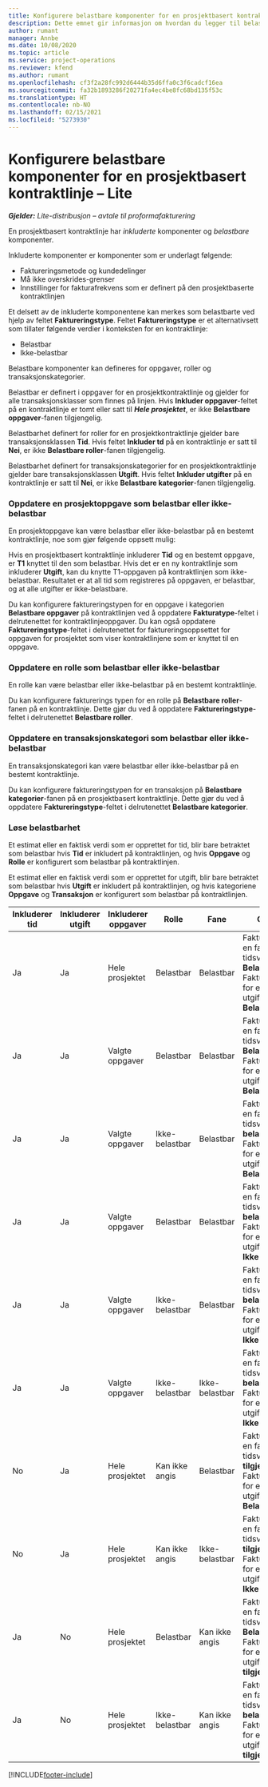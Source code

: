 ```yaml
---
title: Konfigurere belastbare komponenter for en prosjektbasert kontraktlinje – Lite
description: Dette emnet gir informasjon om hvordan du legger til belastbare komponenter i kontraktlinjer i Project Operations.
author: rumant
manager: Annbe
ms.date: 10/08/2020
ms.topic: article
ms.service: project-operations
ms.reviewer: kfend
ms.author: rumant
ms.openlocfilehash: cf3f2a28fc992d6444b35d6ffa0c3f6cadcf16ea
ms.sourcegitcommit: fa32b1893286f20271fa4ec4be8fc68bd135f53c
ms.translationtype: HT
ms.contentlocale: nb-NO
ms.lasthandoff: 02/15/2021
ms.locfileid: "5273930"
---
```

# <a name="configure-chargeable-components-of-a-project-based-contract-line---lite"></a>Konfigurere belastbare komponenter for en prosjektbasert kontraktlinje – Lite

_**Gjelder:** Lite-distribusjon – avtale til proformafakturering_

En prosjektbasert kontraktlinje har *inkluderte* komponenter og *belastbare* komponenter.

Inkluderte komponenter er komponenter som er underlagt følgende:

  - Faktureringsmetode og kundedelinger
  - Må ikke overskrides-grenser 
  - Innstillinger for fakturafrekvens som er definert på den prosjektbaserte kontraktlinjen

Et delsett av de inkluderte komponentene kan merkes som belastbarte ved hjelp av feltet **Faktureringstype**. Feltet **Faktureringstype** er et alternativsett som tillater følgende verdier i konteksten for en kontraktlinje:

  - Belastbar
  - Ikke-belastbar

Belastbare komponenter kan defineres for oppgaver, roller og transaksjonskategorier.

Belastbar er definert i oppgaver for en prosjektkontraktlinje og gjelder for alle transaksjonsklasser som finnes på linjen. Hvis **Inkluder oppgaver**-feltet på en kontraktlinje er tomt eller satt til ***Hele prosjektet***, er ikke **Belastbare oppgaver**-fanen tilgjengelig.

Belastbarhet definert for roller for en prosjektkontraktlinje gjelder bare transaksjonsklassen **Tid**. Hvis feltet **Inkluder td** på en kontraktlinje er satt til **Nei**, er ikke **Belastbare roller**-fanen tilgjengelig.

Belastbarhet definert for transaksjonskategorier for en prosjektkontraktlinje gjelder bare transaksjonsklassen **Utgift**. Hvis feltet **Inkluder utgifter** på en kontraktlinje er satt til **Nei**, er ikke **Belastbare kategorier**-fanen tilgjengelig.

### <a name="update-a-project-task-as-chargeable-or-non-chargeable"></a>Oppdatere en prosjektoppgave som belastbar eller ikke-belastbar

En prosjektoppgave kan være belastbar eller ikke-belastbar på en bestemt kontraktlinje, noe som gjør følgende oppsett mulig:

Hvis en prosjektbasert kontraktlinje inkluderer **Tid** og en bestemt oppgave, er **T1** knyttet til den som belastbar. Hvis det er en ny kontraktlinje som inkluderer **Utgift**, kan du knytte T1-oppgaven på kontraktlinjen som ikke-belastbar. Resultatet er at all tid som registreres på oppgaven, er belastbar, og at alle utgifter er ikke-belastbare.

Du kan konfigurere faktureringstypen for en oppgave i kategorien **Belastbare oppgaver** på kontraktlinjen ved å oppdatere **Fakturatype**-feltet i delrutenettet for kontraktlinjeoppgaver. Du kan også oppdatere **Faktureringstype**-feltet i delrutenettet for faktureringsoppsettet for oppgaven for prosjektet som viser kontraktlinjene som er knyttet til en oppgave.

### <a name="update-a-role-as-chargeable-or-non-chargeable"></a>Oppdatere en rolle som belastbar eller ikke-belastbar

En rolle kan være belastbar eller ikke-belastbar på en bestemt kontraktlinje.

Du kan konfigurere fakturerings typen for en rolle på **Belastbare roller**-fanen på en kontraktlinje. Dette gjør du ved å oppdatere **Faktureringstype**-feltet i delrutenettet **Belastbare roller**.

### <a name="update-a-transaction-category-as-chargeable-or-non-chargeable"></a>Oppdatere en transaksjonskategori som belastbar eller ikke-belastbar

En transaksjonskategori kan være belastbar eller ikke-belastbar på en bestemt kontraktlinje.

Du kan konfigurere faktureringstypen for en transaksjon på **Belastbare kategorier**-fanen på en prosjektbasert kontraktlinje. Dette gjør du ved å oppdatere **Faktureringstype**-feltet i delrutenettet **Belastbare kategorier**.

### <a name="resolve-chargeability"></a>Løse belastbarhet

Et estimat eller en faktisk verdi som er opprettet for tid, blir bare betraktet som belastbar hvis **Tid** er inkludert på kontraktlinjen, og hvis **Oppgave** og **Rolle** er konfigurert som belastbar på kontraktlinjen.

Et estimat eller en faktisk verdi som er opprettet for utgift, blir bare betraktet som belastbar hvis **Utgift** er inkludert på kontraktlinjen, og hvis kategoriene **Oppgave** og **Transaksjon** er konfigurert som belastbar på kontraktlinjen.


| Inkluderer tid | Inkluderer utgift | Inkluderer oppgaver | Rolle           | Fane       | Oppgave                                                                                                      |
|---------------|------------------|----------------|----------------|----------------|-----------------------------------------------------------------------------------------------------------|
| Ja           | Ja              | Hele prosjektet | Belastbar     | Belastbar     | Fakturering på en faktisk tidsverdi: **Belastbar** </br> Faktureringstype for en faktisk utgiftsverdi: **Belastbar**           |
| Ja           | Ja              | Valgte oppgaver | Belastbar     | Belastbar     | Fakturering på en faktisk tidsverdi: **Belastbar** </br> Faktureringstype for en faktisk utgiftsverdi: **Belastbar**           |
| Ja           | Ja              | Valgte oppgaver | Ikke-belastbar | Belastbar     | Fakturering på en faktisk tidsverdi: **Ikke-belastbar** </br> Faktureringstype for en faktisk utgiftsverdi: **Belastbar**       |
| Ja           | Ja              | Valgte oppgaver | Belastbar     | Belastbar     | Fakturering på en faktisk tidsverdi: **Ikke-belastbar** </br> Faktureringstype for en faktisk utgiftsverdi: **Ikke-belastbar** |
| Ja           | Ja              | Valgte oppgaver | Ikke-belastbar | Belastbar     | Fakturering på en faktisk tidsverdi: **Ikke-belastbar** </br> Faktureringstype for en faktisk utgiftsverdi: **Ikke-belastbar** |
| Ja           | Ja              | Valgte oppgaver | Ikke-belastbar | Ikke-belastbar | Fakturering på en faktisk tidsverdi: **Ikke-belastbar** </br> Faktureringstype for en faktisk utgiftsverdi: **Ikke-belastbar** |
| No            | Ja              | Hele prosjektet | Kan ikke angis   | Belastbar     | Fakturering på en faktisk tidsverdi: **Ikke tilgjengelig**</br>Faktureringstype for en faktisk utgiftsverdi: **Belastbar**          |
| No            | Ja              | Hele prosjektet | Kan ikke angis   | Ikke-belastbar | Fakturering på en faktisk tidsverdi: **Ikke tilgjengelig**</br> Faktureringstype for en faktisk utgiftsverdi: **Ikke-belastbar**     |
| Ja           | No               | Hele prosjektet | Belastbar     | Kan ikke angis   | Fakturering på en faktisk tidsverdi: **Belastbar** </br> Faktureringstype for en faktisk utgiftsverdi: **Ikke tilgjengelig**        |
| Ja           | No               | Hele prosjektet | Ikke-belastbar | Kan ikke angis   | Fakturering på en faktisk tidsverdi: **Ikke-belastbar** </br>Faktureringstype for en faktisk utgiftsverdi: **Ikke tilgjengelig**   |


[!INCLUDE[footer-include](../../includes/footer-banner.md)]